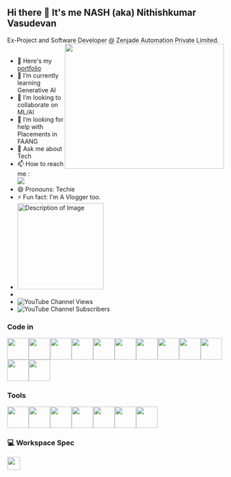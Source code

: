 ## Hi there 👋 It's me NASH (aka) Nithishkumar Vasudevan
Ex-Project and Software Developer @ Zenjade Automation Private Limited.
<br>
<img align="right" width="370" height="290" src="https://cdn.dribbble.com/users/929657/screenshots/2263931/media/705fc3236a6535c34de181452b7978c4.gif">
<br>
- 🔭 Here's my [portfolio](Coming_soon..)                                                 
- 🌱 I’m currently learning Generative AI
- 👯 I’m looking to collaborate on ML/AI
- 🤔 I’m looking for help with Placements in FAANG
- 💬 Ask me about Tech
- 📫 How to reach me :
<br /> [<img src="https://img.shields.io/badge/LinkedIn-0077B5?style=for-the-badge&logo=linkedin&logoColor=white" />](https://www.linkedin.com/in/nithishkumarvasudevan/)
- 😄 Pronouns: Techie
- ⚡ Fun fact: I'm A Vlogger too.
- <img src="https://yt3.ggpht.com/X8FMKzX_OOYeiqyqjPeuvGqzPJ7RB6TDirO5WoULCET3R2NJ6vcJpmInpQl00i3Tw5JItDnKyQ=s600-c-k-c0x00ffffff-no-rj-rp-mo" alt="Description of Image" style="width: 200px; height: auto;">
- <a href="https://www.youtube.com/channel/UC5-tvl2iaiG4fSqVYT8oXAQ" title="@NashThoughts.yt"></a>
- ![YouTube Channel Views](https://img.shields.io/youtube/channel/views/UC5-tvl2iaiG4fSqVYT8oXAQ)
- ![YouTube Channel Subscribers](https://img.shields.io/youtube/channel/subscribers/UC5-tvl2iaiG4fSqVYT8oXAQ)

### Code in
<img height="50" width="50" src="https://img.icons8.com/color/48/000000/python.png" /><img height="50" width="50" src="https://img.icons8.com/color/48/java-coffee-cup-logo--v1.png" /><img height="50" width="50" src="https://img.icons8.com/nolan/64/c-plus-plus-logo.png" /><img height="50" width="50" src="https://img.icons8.com/fluency/48/html-5.png" /><img height="50" width="50" src="https://img.icons8.com/color/48/css3.png" /><img height="50" width="50" src="https://img.icons8.com/color/48/javascript--v1.png" /><img height="50" width="50" src="https://img.icons8.com/color/48/angularjs.png" /><img height="50" width="50" src="https://img.icons8.com/cute-clipart/64/react-native.png" /><img height="50" width="50" src="https://img.icons8.com/color/48/firebase.png" /><img height="50" width="50" src="https://img.icons8.com/color/48/mongodb.png" /><img height="50" width="50" src="https://img.icons8.com/color/48/mysql-logo.png" /><img height="50" width="50" src="https://img.icons8.com/badges/48/unity.png" />



### Tools 
<img height="50" width="50" src="https://img.icons8.com/officel/16/selenium-test-automation.png" /><img height="50" width="50" src="https://static.javatpoint.com/tutorial/cucumber/images/cucumber-testing-tutorial.png" /><img height="50" width="50" src="https://img.icons8.com/color/48/git.png" /><img height="50" width="50" src="https://img.icons8.com/color/48/visual-studio-code-2019.png" /><img height="50" width="50" src="https://img.icons8.com/fluency/48/anaconda--v2.png" /><img height="50" width="50" src="https://img.icons8.com/color/48/jenkins.png" /><img height="50" width="50" src="https://img.icons8.com/color/48/google-cloud.png" />


### 💻 Workspace Spec
<img height="30" src="https://img.shields.io/badge/AMD-Ryzen_5_4600H-ED1C24?style=for-the-badge&logo=amd&logoColor=white"/> 

